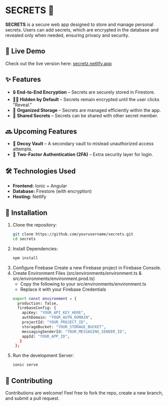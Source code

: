 # SECRETS 🔐  

**SECRETS** is a secure web app designed to store and manage personal secrets. Users can add secrets, which are encrypted in the database and revealed only when needed, ensuring privacy and security.  

## 🚀 Live Demo  
Check out the live version here: [secretz.netlify.app](https://secretz.netlify.app)  

## ✨ Features  
- 🔒 **End-to-End Encryption** – Secrets are securely stored in Firestore.  
- 🕵️‍♂️ **Hidden by Default** – Secrets remain encrypted until the user clicks "Reveal."  
- 📂 **Organized Storage** – Secrets are managed efficiently within the app.  
- 🔔 **Shared Secrets** – Secrets can be shared with other secret member.

## 🔜 Upcoming Features  
- 🛑 **Decoy Vault** – A secondary vault to mislead unauthorized access attempts.  
- 🔑 **Two-Factor Authentication (2FA)** – Extra security layer for login.  

## 🛠 Technologies Used  
- **Frontend:** Ionic + Angular  
- **Database:** Firestore (with encryption)  
- **Hosting:** Netlify  

## 📌 Installation  

1. Clone the repository:  
   ```sh
   git clone https://github.com/yourusername/secrets.git
   cd secrets
2. Install Dependencies:
   ```sh
   npm install
3. Configure Firebase
   Create a new Firebase project in Firebase Console.
4. Create Environment Files (src/environments/environment.ts & src/environments/environment.prod.ts)
   - Copy the following to your src/environments/environment.ts
   - Replace it with your Firebase Credentials
   ```sh
   export const environment = {
     production: false,
     firebaseConfig: {
       apiKey: "YOUR_API_KEY_HERE",
       authDomain: "YOUR_AUTH_DOMAIN",
       projectId: "YOUR_PROJECT_ID",
       storageBucket: "YOUR_STORAGE_BUCKET",
       messagingSenderId: "YOUR_MESSAGING_SENDER_ID",
       appId: "YOUR_APP_ID",
      }
    };
3. Run the development Server:
   ```sh
   ionic serve

## 📢 Contributing
Contributions are welcome! Feel free to fork the repo, create a new branch, and submit a pull request.

